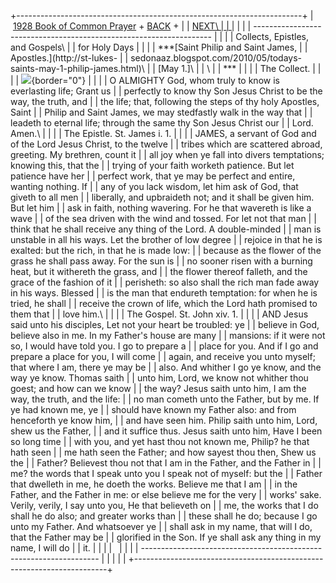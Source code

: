 +-----------------------------------------------------------------------+
|  [1928 Book of Common Prayer](../index.html) + [BACK](stmark.html) +  |
| [NEXT\                                                                |
| ](stbarnabas.html)                                                    |
|                                                                       |
| -------------------------------------------------------------------   |
|                                                                       |
| Collects, Epistles, and Gospels\                                      |
| for Holy Days                                                         |
|                                                                       |
| ***[Saint Philip and Saint James,                                     |
| Apostles.](http://st-lukes-                                           |
| sedonaaz.blogspot.com/2010/05/todays-saints-may-1-philip-james.html)\ |
| \[May 1.\]\                                                           |
| \                                                                     |
| ***                                                                   |
|                                                                       |
| The Collect.                                                          |
|                                                                       |
| ![](http://stats.superstats.com/b/ss/DAVIDMCMANNES/1){border="0"}     |
|                                                                       |
| O ALMIGHTY God, whom truly to know is everlasting life; Grant us      |
| perfectly to know thy Son Jesus Christ to be the way, the truth, and  |
| the life; that, following the steps of thy holy Apostles, Saint       |
| Philip and Saint James, we may stedfastly walk in the way that        |
| leadeth to eternal life; through the same thy Son Jesus Christ our    |
| Lord. Amen.\                                                          |
|                                                                       |
| The Epistle. St. James i. 1.                                          |
|                                                                       |
| JAMES, a servant of God and of the Lord Jesus Christ, to the twelve   |
| tribes which are scattered abroad, greeting. My brethren, count it    |
| all joy when ye fall into divers temptations; knowing this, that the  |
| trying of your faith worketh patience. But let patience have her      |
| perfect work, that ye may be perfect and entire, wanting nothing. If  |
| any of you lack wisdom, let him ask of God, that giveth to all men    |
| liberally, and upbraideth not; and it shall be given him. But let him |
| ask in faith, nothing wavering. For he that wavereth is like a wave   |
| of the sea driven with the wind and tossed. For let not that man      |
| think that he shall receive any thing of the Lord. A double-minded    |
| man is unstable in all his ways. Let the brother of low degree        |
| rejoice in that he is exalted: but the rich, in that he is made low:  |
| because as the flower of the grass he shall pass away. For the sun is |
| no sooner risen with a burning heat, but it withereth the grass, and  |
| the flower thereof falleth, and the grace of the fashion of it        |
| perisheth: so also shall the rich man fade away in his ways. Blessed  |
| is the man that endureth temptation: for when he is tried, he shall   |
| receive the crown of life, which the Lord hath promised to them that  |
| love him.\                                                            |
|                                                                       |
| The Gospel. St. John xiv. 1.                                          |
|                                                                       |
| AND Jesus said unto his disciples, Let not your heart be troubled: ye |
| believe in God, believe also in me. In my Father\'s house are many    |
| mansions: if it were not so, I would have told you. I go to prepare a |
| place for you. And if I go and prepare a place for you, I will come   |
| again, and receive you unto myself; that where I am, there ye may be  |
| also. And whither I go ye know, and the way ye know. Thomas saith     |
| unto him, Lord, we know not whither thou goest; and how can we know   |
| the way? Jesus saith unto him, I am the way, the truth, and the life: |
| no man cometh unto the Father, but by me. If ye had known me, ye      |
| should have known my Father also: and from henceforth ye know him,    |
| and have seen him. Philip saith unto him, Lord, shew us the Father,   |
| and it suffice thus. Jesus saith unto him, Have I been so long time   |
| with you, and yet hast thou not known me, Philip? he that hath seen   |
| me hath seen the Father; and how sayest thou then, Shew us the        |
| Father? Believest thou not that I am in the Father, and the Father in |
| me? the words that I speak unto you I speak not of myself: but the    |
| Father that dwelleth in me, he doeth the works. Believe me that I am  |
| in the Father, and the Father in me: or else believe me for the very  |
| works\' sake. Verily, verily, I say unto you, He that believeth on    |
| me, the works that I do shall he do also; and greater works than      |
| these shall he do; because I go unto my Father. And whatsoever ye     |
| shall ask in my name, that will I do, that the Father may be          |
| glorified in the Son. If ye shall ask any thing in my name, I will do |
| it.                                                                   |
|                                                                       |
|                                                                       |
|                                                                       |
| -------------------------------------------------------------------   |
|                                                                       |
| [](http://www.episcopalnet.org/DBS/DOR.html)                          |
+-----------------------------------------------------------------------+
